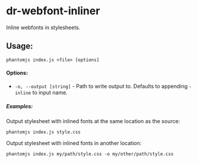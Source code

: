 dr-webfont-inliner
==================

Inline webfonts in stylesheets.


## Usage:

```
phantomjs index.js <file> [options]
```

#### Options:

* `-o, --output [string]` - Path to write output to. Defaults to appending `-inline` to input name.

##### Examples:

Output stylesheet with inlined fonts at the same location as the source:
```
phantomjs index.js style.css
```

Output stylesheet with inlined fonts in another location:
```
phantomjs index.js my/path/style.css -o my/other/path/style.css
```

